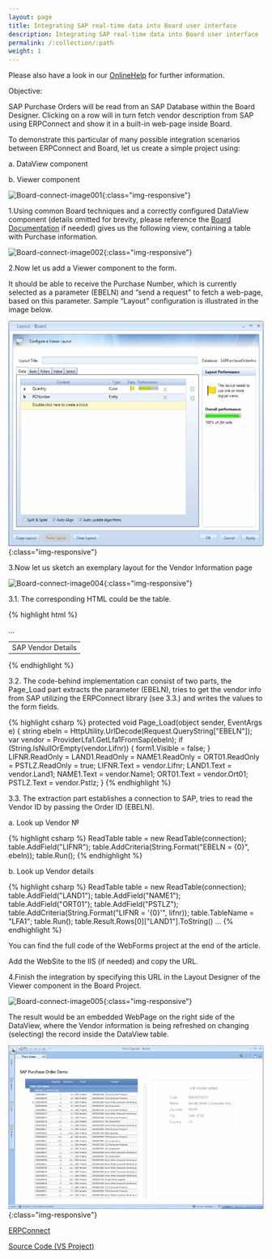 ```yaml
---
layout: page
title: Integrating SAP real-time data into Board user interface
description: Integrating SAP real-time data into Board user interface
permalink: /:collection/:path
weight: 1
---
```


Please also have a look in our [OnlineHelp](https://help.theobald-software.com/en/) for further information.

Objective:

SAP Purchase Orders will be read from an SAP Database within the Board Designer. Clicking on a row will in turn fetch vendor description from SAP using ERPConnect and show it in a built-in web-page inside Board.

 

To demonstrate this particular of many possible integration scenarios between ERPConnect and Board, let us create a simple project using:

a.    DataView component

b.    Viewer component

![Board-connect-image001](/img/contents/image001.jpg){:class="img-responsive"}

1.Using common Board techniques and a correctly configured DataView component (details omitted for brevity, please reference the [Board Documentation](http://help.board.com/) if needed) gives us the following view, containing a table with Purchase information.

![Board-connect-image002](/img/contents/image002.jpg){:class="img-responsive"}

2.Now let us add a Viewer component to the form.

It should be able to receive the Purchase Number, which is currently selected as a parameter (EBELN) and “send a request” to fetch a web-page, based on this parameter. Sample “Layout” configuration is illustrated in the image below.

![Board-connect-image003](/img/contents/image003.gif){:class="img-responsive"}

3.Now let us sketch an exemplary layout for the Vendor Information page

![Board-connect-image004](/img/contents/image004.png){:class="img-responsive"}

3.1. The corresponding HTML could be the table.

{% highlight html %}
<body>
    <form id="form1" runat="server">
        <div>
            <table class="lfa1T">
                <tr>
                    <td colspan="2">
                        <div class="ts-vendor-title ts-nohover">
                            SAP Vendor Details
                        </div>
                    </td>
                </tr>
                …
           </table>
        </div>
    </form>
</body>
</html>
{% endhighlight %}

3.2.  The code-behind implementation can consist of two parts, the Page_Load part extracts the parameter (EBELN), tries to get the vendor info from SAP utilizing the ERPConnect library (see 3.3.) and writes the values to the form fields.

{% highlight csharp %}
protected void Page_Load(object sender, EventArgs e)
    {
        string ebeln = HttpUtility.UrlDecode(Request.QueryString["EBELN"]);
        var vendor = ProviderLfa1.GetLfa1FromSap(ebeln);
        if (String.IsNullOrEmpty(vendor.Lifnr))
        {
            form1.Visible = false;
        }
        LIFNR.ReadOnly = LAND1.ReadOnly = NAME1.ReadOnly = ORT01.ReadOnly = PSTLZ.ReadOnly = true; 
        LIFNR.Text = vendor.Lifnr;
        LAND1.Text = vendor.Land1;
        NAME1.Text = vendor.Name1;
        ORT01.Text = vendor.Ort01;
        PSTLZ.Text = vendor.Pstlz;
    }
{% endhighlight %}

3.3. The extraction part establishes a connection to SAP, tries to read the Vendor ID by passing the Order ID (EBELN).

  a. Look up Vendor №

{% highlight csharp %}
	ReadTable table = new ReadTable(connection);
	table.AddField("LIFNR");
	table.AddCriteria(String.Format("EBELN = {0}", ebeln));
	table.Run();
{% endhighlight %}
	
  b. Look up Vendor details

{% highlight csharp %}
	ReadTable table = new ReadTable(connection);
	table.AddField("LAND1");
	table.AddField("NAME1");
	table.AddField("ORT01");
	table.AddField("PSTLZ");
	table.AddCriteria(String.Format("LIFNR = '{0}'", lifnr));
	table.TableName = "LFA1";
	table.Run();
	table.Result.Rows[0]["LAND1"].ToString()
	…
{% endhighlight %}

You can find the full code of the WebForms project at the end of the article.

Add the WebSite to the IIS (if needed) and copy the URL.

4.Finish the integration by specifying this URL in the Layout Designer of the Viewer component in the Board Project.

![Board-connect-image005](/img/contents/image005.jpg){:class="img-responsive"}

The result would be an embedded WebPage on the right side of the DataView, where the Vendor information is being refreshed on changing (selecting) the record inside the DataView table.

![Board-connect-image006](/img/contents/image006.gif){:class="img-responsive"}

[ERPConnect](https://theobald-software.com/en/erpconnect/)

[Source Code (VS Project)](/files/TS.BoardIntegration_src.zip)





